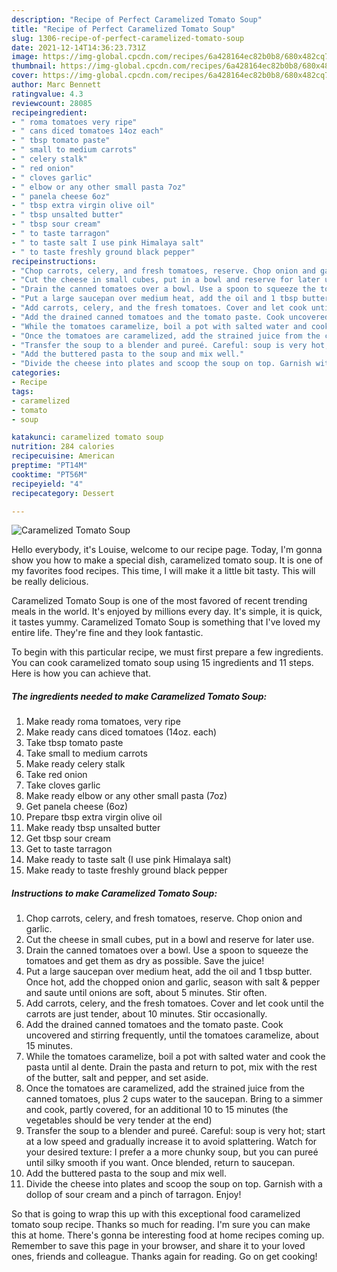 ```yaml
---
description: "Recipe of Perfect Caramelized Tomato Soup"
title: "Recipe of Perfect Caramelized Tomato Soup"
slug: 1306-recipe-of-perfect-caramelized-tomato-soup
date: 2021-12-14T14:36:23.731Z
image: https://img-global.cpcdn.com/recipes/6a428164ec82b0b8/680x482cq70/caramelized-tomato-soup-recipe-main-photo.jpg
thumbnail: https://img-global.cpcdn.com/recipes/6a428164ec82b0b8/680x482cq70/caramelized-tomato-soup-recipe-main-photo.jpg
cover: https://img-global.cpcdn.com/recipes/6a428164ec82b0b8/680x482cq70/caramelized-tomato-soup-recipe-main-photo.jpg
author: Marc Bennett
ratingvalue: 4.3
reviewcount: 28085
recipeingredient:
- " roma tomatoes very ripe"
- " cans diced tomatoes 14oz each"
- " tbsp tomato paste"
- " small to medium carrots"
- " celery stalk"
- " red onion"
- " cloves garlic"
- " elbow or any other small pasta 7oz"
- " panela cheese 6oz"
- " tbsp extra virgin olive oil"
- " tbsp unsalted butter"
- " tbsp sour cream"
- " to taste tarragon"
- " to taste salt I use pink Himalaya salt"
- " to taste freshly ground black pepper"
recipeinstructions:
- "Chop carrots, celery, and fresh tomatoes, reserve. Chop onion and garlic."
- "Cut the cheese in small cubes, put in a bowl and reserve for later use."
- "Drain the canned tomatoes over a bowl. Use a spoon to squeeze the tomatoes and get them as dry as possible. Save the juice!"
- "Put a large saucepan over medium heat, add the oil and 1 tbsp butter. Once hot, add the chopped onion and garlic, season with salt &amp; pepper and saute until onions are soft, about 5 minutes. Stir often."
- "Add carrots, celery, and the fresh tomatoes. Cover and let cook until the carrots are just tender, about 10 minutes. Stir occasionally."
- "Add the drained canned tomatoes and the tomato paste. Cook uncovered and stirring frequently, until the tomatoes caramelize, about 15 minutes."
- "While the tomatoes caramelize, boil a pot with salted water and cook the pasta until al dente. Drain the pasta and return to pot, mix with the rest of the butter, salt and pepper, and set aside."
- "Once the tomatoes are caramelized, add the strained juice from the canned tomatoes, plus 2 cups water to the saucepan. Bring to a simmer and cook, partly covered, for an additional 10 to 15 minutes (the vegetables should be very tender at the end)"
- "Transfer the soup to a blender and pureé. Careful: soup is very hot; start at a low speed and gradually increase it to avoid splattering. Watch for your desired texture: I prefer a a more chunky soup, but you can pureé until silky smooth if you want. Once blended, return to saucepan."
- "Add the buttered pasta to the soup and mix well."
- "Divide the cheese into plates and scoop the soup on top. Garnish with a dollop of sour cream and a pinch of tarragon. Enjoy!"
categories:
- Recipe
tags:
- caramelized
- tomato
- soup

katakunci: caramelized tomato soup 
nutrition: 284 calories
recipecuisine: American
preptime: "PT14M"
cooktime: "PT56M"
recipeyield: "4"
recipecategory: Dessert

---
```



![Caramelized Tomato Soup](https://img-global.cpcdn.com/recipes/6a428164ec82b0b8/680x482cq70/caramelized-tomato-soup-recipe-main-photo.jpg)

Hello everybody, it's Louise, welcome to our recipe page. Today, I'm gonna show you how to make a special dish, caramelized tomato soup. It is one of my favorites food recipes. This time, I will make it a little bit tasty. This will be really delicious.



Caramelized Tomato Soup is one of the most favored of recent trending meals in the world. It's enjoyed by millions every day. It's simple, it is quick, it tastes yummy. Caramelized Tomato Soup is something that I've loved my entire life. They're fine and they look fantastic.


To begin with this particular recipe, we must first prepare a few ingredients. You can cook caramelized tomato soup using 15 ingredients and 11 steps. Here is how you can achieve that.

<!--inarticleads1-->

##### The ingredients needed to make Caramelized Tomato Soup:

1. Make ready  roma tomatoes, very ripe
1. Make ready  cans diced tomatoes (14oz. each)
1. Take  tbsp tomato paste
1. Take  small to medium carrots
1. Make ready  celery stalk
1. Take  red onion
1. Take  cloves garlic
1. Make ready  elbow or any other small pasta (7oz)
1. Get  panela cheese (6oz)
1. Prepare  tbsp extra virgin olive oil
1. Make ready  tbsp unsalted butter
1. Get  tbsp sour cream
1. Get  to taste tarragon
1. Make ready  to taste salt (I use pink Himalaya salt)
1. Make ready  to taste freshly ground black pepper




<!--inarticleads2-->

##### Instructions to make Caramelized Tomato Soup:

1. Chop carrots, celery, and fresh tomatoes, reserve. Chop onion and garlic.
1. Cut the cheese in small cubes, put in a bowl and reserve for later use.
1. Drain the canned tomatoes over a bowl. Use a spoon to squeeze the tomatoes and get them as dry as possible. Save the juice!
1. Put a large saucepan over medium heat, add the oil and 1 tbsp butter. Once hot, add the chopped onion and garlic, season with salt &amp; pepper and saute until onions are soft, about 5 minutes. Stir often.
1. Add carrots, celery, and the fresh tomatoes. Cover and let cook until the carrots are just tender, about 10 minutes. Stir occasionally.
1. Add the drained canned tomatoes and the tomato paste. Cook uncovered and stirring frequently, until the tomatoes caramelize, about 15 minutes.
1. While the tomatoes caramelize, boil a pot with salted water and cook the pasta until al dente. Drain the pasta and return to pot, mix with the rest of the butter, salt and pepper, and set aside.
1. Once the tomatoes are caramelized, add the strained juice from the canned tomatoes, plus 2 cups water to the saucepan. Bring to a simmer and cook, partly covered, for an additional 10 to 15 minutes (the vegetables should be very tender at the end)
1. Transfer the soup to a blender and pureé. Careful: soup is very hot; start at a low speed and gradually increase it to avoid splattering. Watch for your desired texture: I prefer a a more chunky soup, but you can pureé until silky smooth if you want. Once blended, return to saucepan.
1. Add the buttered pasta to the soup and mix well.
1. Divide the cheese into plates and scoop the soup on top. Garnish with a dollop of sour cream and a pinch of tarragon. Enjoy!




So that is going to wrap this up with this exceptional food caramelized tomato soup recipe. Thanks so much for reading. I'm sure you can make this at home. There's gonna be interesting food at home recipes coming up. Remember to save this page in your browser, and share it to your loved ones, friends and colleague. Thanks again for reading. Go on get cooking!
